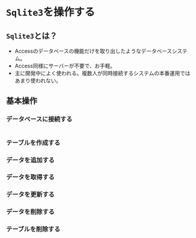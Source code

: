# `Sqlite3`を操作する

## `Sqlite3`とは？

* Accessのデータベースの機能だけを取り出したようなデータベースシステム。
* Access同様にサーバーが不要で、お手軽。
* 主に開発中によく使われる。複数人が同時接続するシステムの本番運用ではあまり使われない。

## 基本操作

### データベースに接続する

```python

```

### テーブルを作成する

### データを追加する

### データを取得する

### データを更新する

### データを削除する

### テーブルを削除する



